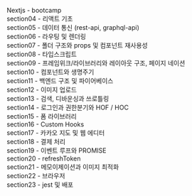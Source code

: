 Nextjs - bootcamp <br />
section04 - 리액트 기초  <br />
section05 - 데이터 통신 (rest-api, graphql-api) <br />
section06 - 라우팅 및 렌더링 <br />
section07 - 폴더 구조와 props 및 컴포넌트 재사용성 <br />
section08 - 타입스크립트 <br />
section09 - 프레임위크/라이브러리와 레이아웃 구조, 페이지 네이션 <br />
section10 - 컴포넌트와 생명주기 <br />
section11 - 백엔드 구조 및 파이어베이스 <br />
section12 - 이미지 업로드 <br />
section13 - 검색, 디바운싱과 쓰로틀링 <br />
section14 - 로그인과 권한분기와 HOF / HOC <br />
section15 - 폼 라이브러리 <br />
section16 - Custom Hooks <br />
section17 - 카카오 지도 및 웹 에디터 <br />
section18 - 결제 처리 <br />
section19 - 이벤트 루프와 PROMISE <br />
section20 - refreshToken <br />
section21 - 메모이제이션과 이미지 최적화 <br />
section22 - 브라우저 <br />
section23 - jest 및 배포
